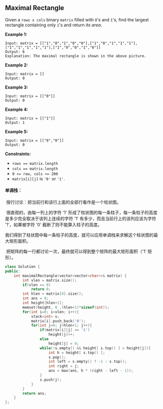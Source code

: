 ## Maximal Rectangle

Given a `rows x cols` binary `matrix` filled with `0`'s and `1`'s, find the largest rectangle containing only `1`'s and return *its area*.

**Example 1:**

```
Input: matrix = [["1","0","1","0","0"],["1","0","1","1","1"],["1","1","1","1","1"],["1","0","0","1","0"]]
Output: 6
Explanation: The maximal rectangle is shown in the above picture.
```

**Example 2:**

```
Input: matrix = []
Output: 0
```

**Example 3:**

```
Input: matrix = [["0"]]
Output: 0
```

**Example 4:**

```
Input: matrix = [["1"]]
Output: 1
```

**Example 5:**

```
Input: matrix = [["0","0"]]
Output: 0
```

**Constraints:**

- `rows == matrix.length`
- `cols == matrix.length`
- `0 <= row, cols <= 200`
- `matrix[i][j]` is `'0'` or `'1'`.

#### 单调栈：

​		按行讨论：把当前行和该行上面的全部行看作是一个柱状图。

​		很直观的，由每一列上的字符 '1' 形成了柱状图的每一条柱子，每一条柱子的高度是多少完全取决于该列上连续的字符 '1' 有多少，而且当前行上的该列应该为字符 '1'，如果被字符 '0' 截断了则不能算入柱子的高度。

​		我们得到了柱状图中每一条柱子的高度，就可以应用单调栈来求解这个柱状图的最大矩形面积。

​		把矩阵的每一行都讨论一次，最终就可以得到整个矩阵的最大矩形面积（'1' 矩形）。

```c++
class Solution {
public:
    int maximalRectangle(vector<vector<char>>& matrix) {
        int vlen = matrix.size();
        if(vlen == 0)
            return 0;
        int hlen = matrix[0].size();
        int ans = 0;
        int height[hlen+1];
        memset(height, 0 ,(hlen+1)*sizeof(int));
        for(int i=0; i<vlen; i++){
            stack<int> s;
            matrix[i].push_back('0');
            for(int j=0; j<hlen+1; j++){
                if(matrix[i][j] == '1')
                    height[j]++;
                else
                    height[j] = 0;
                while(!s.empty() && height[ s.top() ] > height[j]){
                    int h = height[ s.top() ];
                    s.pop();
                    int left = s.empty() ? -1 : s.top();
                    int right = j;
                    ans = max(ans, h * (right - left - 1));
                }
                s.push(j);
            }
        }
        return ans;
    }
};
```


